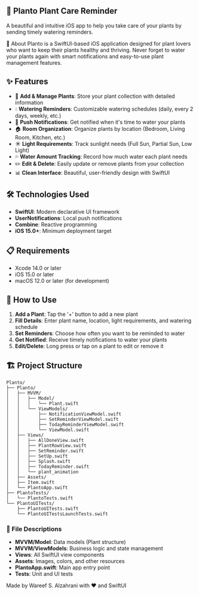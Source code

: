 ## 🌿 Planto Plant Care Reminder
A beautiful and intuitive iOS app to help you take care of your plants by sending timely watering reminders.

📱 About
Planto is a SwiftUI-based iOS application designed for plant lovers who want to keep their plants healthy and thriving. 
Never forget to water your plants again with smart notifications and easy-to-use plant management features.

## ✨ Features

- 🌱 **Add & Manage Plants**: Store your plant collection with detailed information
- 💧 **Watering Reminders**: Customizable watering schedules (daily, every 2 days, weekly, etc.)
- 🔔 **Push Notifications**: Get notified when it's time to water your plants
- 🏠 **Room Organization**: Organize plants by location (Bedroom, Living Room, Kitchen, etc.)
- ☀️ **Light Requirements**: Track sunlight needs (Full Sun, Partial Sun, Low Light)
- 💦 **Water Amount Tracking**: Record how much water each plant needs
- ✏️ **Edit & Delete**: Easily update or remove plants from your collection
- 📊 **Clean Interface**: Beautiful, user-friendly design with SwiftUI

## 🛠 Technologies Used

- **SwiftUI**: Modern declarative UI framework
- **UserNotifications**: Local push notifications
- **Combine**: Reactive programming
- **iOS 15.0+**: Minimum deployment target

## 📋 Requirements

- Xcode 14.0 or later
- iOS 15.0 or later
- macOS 12.0 or later (for development)

## 🎯 How to Use

1. **Add a Plant**: Tap the '+' button to add a new plant
2. **Fill Details**: Enter plant name, location, light requirements, and watering schedule
3. **Set Reminders**: Choose how often you want to be reminded to water
4. **Get Notified**: Receive timely notifications to water your plants
5. **Edit/Delete**: Long press or tap on a plant to edit or remove it

## 🏗 Project Structure
```
Planto/
├── Planto/
│   ├── MVVM/
│   │   ├── Model/
│   │   │   └── Plant.swift
│   │   └── ViewModels/
│   │       ├── NotificationViewModel.swift
│   │       ├── SetReminderViewModel.swift
│   │       ├── TodayReminderViewModel.swift
│   │       └── ViewModel.swift
│   ├── Views/
│   │   ├── AllDoneView.swift
│   │   ├── PlantRowView.swift
│   │   ├── SetReminder.swift
│   │   ├── SetUp.swift
│   │   ├── Splash.swift
│   │   ├── TodayReminder.swift
│   │   └── plant_animation
│   ├── Assets/
│   ├── Item.swift
│   └── PlantoApp.swift
├── PlantoTests/
│   └── PlantoTests.swift
└── PlantoUITests/
    ├── PlantoUITests.swift
    └── PlantoUITestsLaunchTests.swift
```

### 📂 File Descriptions

- **MVVM/Model**: Data models (Plant structure)
- **MVVM/ViewModels**: Business logic and state management
- **Views**: All SwiftUI view components
- **Assets**: Images, colors, and other resources
- **PlantoApp.swift**: Main app entry point
- **Tests**: Unit and UI tests



Made by Wareef S. Alzahrani with ❤️ and SwiftUI
